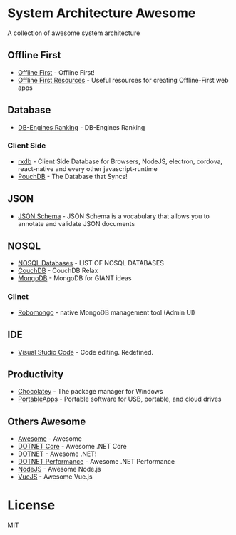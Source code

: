 # System Architecture Awesome
A collection of awesome system architecture

## Offline First
* [Offline First](http://offlinefirst.org/) - Offline First!
* [Offline First Resources](https://github.com/pazguille/offline-first/) - Useful resources for creating Offline-First web apps

## Database
* [DB-Engines Ranking](https://db-engines.com/en/ranking) - DB-Engines Ranking

### Client Side
* [rxdb](https://github.com/pubkey/rxdb) - Client Side Database for Browsers, NodeJS, electron, cordova, react-native and every other javascript-runtime
* [PouchDB](https://pouchdb.com/) - The Database that Syncs!

## JSON
* [JSON Schema](http://json-schema.org/) - JSON Schema is a vocabulary that allows you to annotate and validate JSON documents

## NOSQL
* [NOSQL Databases](http://nosql-database.org/) - LIST OF NOSQL DATABASES
* [CouchDB](http://couchdb.apache.org/) - CouchDB Relax
* [MongoDB](https://www.mongodb.com/) - MongoDB for GIANT ideas

### Clinet
* [Robomongo](https://robomongo.org/) - native MongoDB management tool (Admin UI)

## IDE

* [Visual Studio Code](https://code.visualstudio.com/) - Code editing. Redefined.

## Productivity

* [Chocolatey](https://chocolatey.org/) - The package manager for Windows
* [PortableApps](https://portableapps.com/) - Portable software for USB, portable, and cloud drives

## Others Awesome

* [Awesome](https://github.com/sindresorhus/awesome) - Awesome
* [DOTNET Core](https://github.com/thangchung/awesome-dotnet-core) - Awesome .NET Core
* [DOTNET](https://github.com/quozd/awesome-dotnet) - Awesome .NET!
* [DOTNET Performance](https://github.com/adamsitnik/awesome-dot-net-performance) - Awesome .NET Performance
* [NodeJS](https://github.com/sindresorhus/awesome-nodejs) - Awesome Node.js
* [VueJS](https://github.com/vuejs/awesome-vue) - Awesome Vue.js

# License

MIT